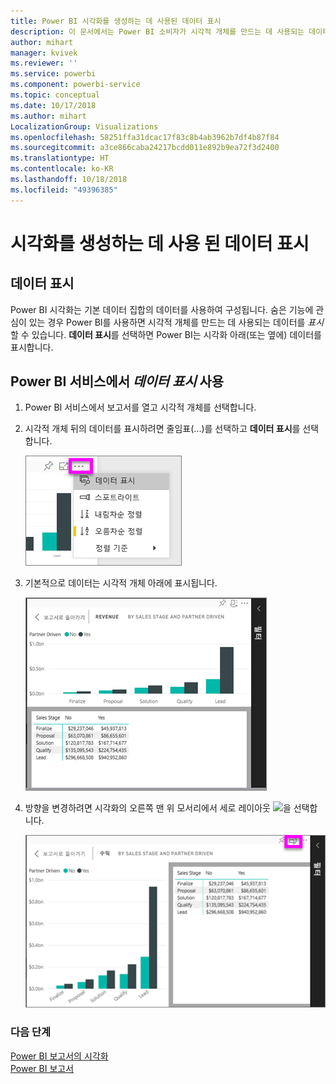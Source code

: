 ```yaml
---
title: Power BI 시각화를 생성하는 데 사용된 데이터 표시
description: 이 문서에서는 Power BI 소비자가 시각적 개체를 만드는 데 사용되는 데이터를 어떻게 "볼 수 있는지" 설명합니다.
author: mihart
manager: kvivek
ms.reviewer: ''
ms.service: powerbi
ms.component: powerbi-service
ms.topic: conceptual
ms.date: 10/17/2018
ms.author: mihart
LocalizationGroup: Visualizations
ms.openlocfilehash: 58251ffa31dcac17f83c8b4ab3962b7df4b87f84
ms.sourcegitcommit: a3ce866caba24217bcdd011e892b9ea72f3d2400
ms.translationtype: HT
ms.contentlocale: ko-KR
ms.lasthandoff: 10/18/2018
ms.locfileid: "49396385"
---
```

# <a name="show-the-data-that-was-used-to-create-the-visualization"></a>시각화를 생성하는 데 사용 된 데이터 표시
## <a name="show-data"></a>데이터 표시
Power BI 시각화는 기본 데이터 집합의 데이터를 사용하여 구성됩니다. 숨은 기능에 관심이 있는 경우 Power BI를 사용하면 시각적 개체를 만드는 데 사용되는 데이터를 *표시*할 수 있습니다. **데이터 표시**를 선택하면 Power BI는 시각화 아래(또는 옆에) 데이터를 표시합니다.


## <a name="using-show-data-in-power-bi-service"></a>Power BI 서비스에서 *데이터 표시* 사용
1. Power BI 서비스에서 보고서를 열고 시각적 개체를 선택합니다.  
2. 시각적 개체 뒤의 데이터를 표시하려면 줄임표(...)를 선택하고 **데이터 표시**를 선택합니다.
   
   ![데이터 표시 선택](./media/end-user-show-data/power-bi-show-data2.png)
3. 기본적으로 데이터는 시각적 개체 아래에 표시됩니다.
   
   ![시각적 개체 및 데이터 세로 표시](./media/end-user-show-data/power-bi-explore-show-data-new.png)

4. 방향을 변경하려면 시각화의 오른쪽 맨 위 모서리에서 세로 레이아웃 ![](media/end-user-show-data/power-bi-vertical-icon-new.png)을 선택합니다.
   
   ![시각적 개체 및 데이터 가로 표시](./media/end-user-show-data/power-bi-explore-show-data2-new.png)

### <a name="next-steps"></a>다음 단계
[Power BI 보고서의 시각화](../visuals/power-bi-report-visualizations.md)    
[Power BI 보고서](end-user-reports.md)    
